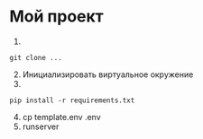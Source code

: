 # Мой проект

1. 
```shell
git clone ...
```
2. Инициализировать виртуальное окружение
3. 
```shell
pip install -r requirements.txt
```
4. cp template.env .env
5. runserver
